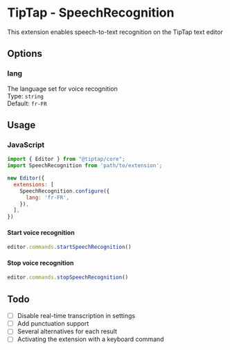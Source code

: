 # TipTap - SpeechRecognition

This extension enables speech-to-text recognition on the TipTap text editor

## Options

### lang
The language set for voice recognition
<br>
Type: `string`<br>
Default: `fr-FR`

## Usage

### JavaScript

```js
import { Editor } from "@tiptap/core";
import SpeechRecognition from 'path/to/extension';

new Editor({
  extensions: [
    SpeechRecognition.configure({
      lang: 'fr-FR',
    }),
  ],
})
```

#### Start voice recognition
```js
editor.commands.startSpeechRecognition()
```

#### Stop voice recognition
```js
editor.commands.stopSpeechRecognition()
```

## Todo

- [ ] Disable real-time transcription in settings
- [ ] Add punctuation support
- [ ] Several alternatives for each result
- [ ] Activating the extension with a keyboard command
